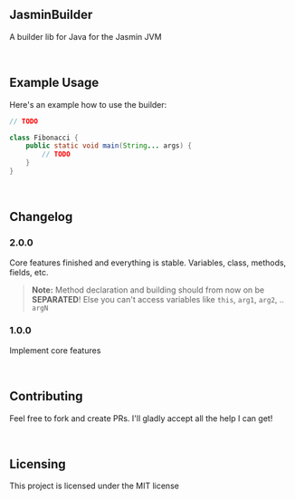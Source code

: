 ## JasminBuilder
A builder lib for Java for the Jasmin JVM

<br>

## Example Usage
Here's an example how to use the builder:
```java
// TODO

class Fibonacci {
    public static void main(String... args) {
        // TODO
    }
}
```

<br>

## Changelog
### 2.0.0
Core features finished and everything is stable. Variables, class, methods, fields, etc.
> **Note:** Method declaration and building should from now on be __SEPARATED__! Else you can't access variables like `this`, `arg1`, `arg2`, .. `argN`

### 1.0.0
Implement core features

<br>

## Contributing
Feel free to fork and create PRs. I'll gladly accept all the help I can get!

<br>

## Licensing
This project is licensed under the MIT license
